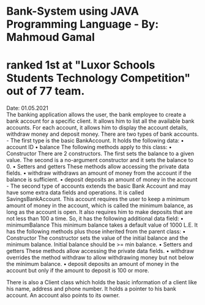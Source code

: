# Bank-System using JAVA Programming Language -          By: Mahmoud Gamal                                              
# ranked 1st at "Luxor Schools Students Technology Competition" out of 77 team.                                               
 Date: 01.05.2021                                                                                          
The banking application allows the user,                                                              the bank employee to create a bank account for a specific client.                                         It allows him to list all the available bank accounts. For each account, it allows him to display the account details, withdraw money and deposit money.                                                                               There are two types of bank accounts.                               - The first type is the basic BankAccount. It holds the following data: • account ID • balance The following methods apply to this class: • Constructor There are 2 constructors. The first sets the balance to a given value. The second is a no-argument constructor and it sets the balance to 0. • Setters and getters These methods allow accessing the private data fields. • withdraw withdraws an amount of money from the account if the balance is sufficient. • deposit deposits an amount of money in the account                                                                          - The second type of accounts extends the basic Bank Account and may have some extra data fields and operations. It is called SavingsBankAccount. This account requires the user to keep a minimum amount of money in the account, which is called the minimum balance, as long as the account is open. It also requires him to make deposits that are not less than 100 a time. So, it has the following additional data field: • minimumBalance This minimum balance takes a default value of 1000 L.E. It has the following methods plus those inherited from the parent class: • Constructor The constructor sets the value of the initial balance and the minimum balance. Initial balance should be >= min balance. • Setters and getters These methods allow accessing the private data fields. • withdraw overrides the method withdraw to allow withdrawing money but not below the minimum balance. • deposit deposits an amount of money in the account but only if the amount to deposit is 100 or more.

There is also a Client class which holds the basic information of a client like his name, address and phone number. It holds a pointer to his bank account. An account also points to its owner.

